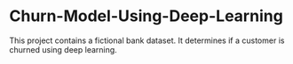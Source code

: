 # Churn-Model-Using-Deep-Learning
This project contains a fictional bank dataset. It determines if a customer is churned using deep learning.
